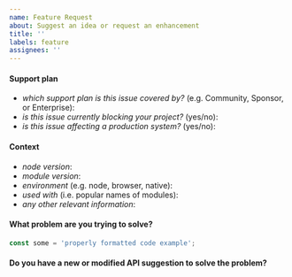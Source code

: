 ```yaml
---
name: Feature Request
about: Suggest an idea or request an enhancement
title: ''
labels: feature
assignees: ''
---
```


<!--
  ⚠️ ⚠️ ⚠️ ⚠️ ⚠️ ⚠️
  You must complete this entire issue template to receive support.
  You MUST NOT remove, change, or replace the template with your own format.
  A missing or incomplete report will cause your issue to be closed without comment.
  Please respect the time and experience that went into this template.
  It is here for a reason. Thank you!
  ⚠️ ⚠️ ⚠️ ⚠️ ⚠️ ⚠️
-->

#### Support plan

<!--
We are here to help!

You do not need to pay to receive support. The free Community support plan is,
by its nature, limited to community members available to help.
Most community support issues are resolved within 2 weeks.

Before submitting an issue, please review the various support plans available
at https://hapi.dev/support/. That page includes useful information about
faster and free channels to ask questions,
as well as priority support options to meet your needs.
-->

- _which support plan is this issue covered by?_ (e.g. Community, Sponsor, or
  Enterprise):
- _is this issue currently blocking your project?_ (yes/no):
- _is this issue affecting a production system?_ (yes/no):

#### Context

- _node version_:
- _module version_:
- _environment_ (e.g. node, browser, native):
- _used with_ (i.e. popular names of modules):
- _any other relevant information_:

#### What problem are you trying to solve?

<!--
Describe your issue in detail, including use cases, examples, and alternative solutions you have already tried. Make sure to wrap all code examples in backticks so that they display correctly. Before submitting an issue, make sure to click on the Preview tab above to verify everything is formatted correctly.
-->

```js
const some = 'properly formatted code example';
```

#### Do you have a new or modified API suggestion to solve the problem?
